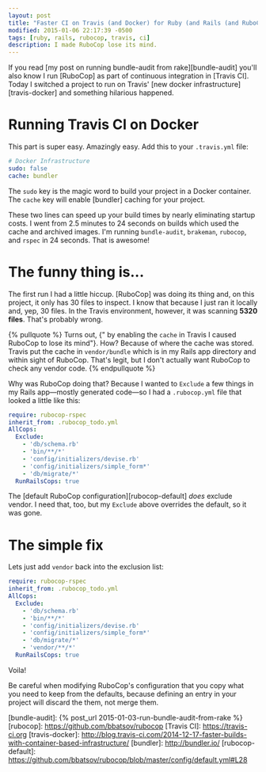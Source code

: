 ```yaml
---
layout: post
title: "Faster CI on Travis (and Docker) for Ruby (and Rails (and RuboCop))"
modified: 2015-01-06 22:17:39 -0500
tags: [ruby, rails, rubocop, travis, ci]
description: I made RuboCop lose its mind.
---
```


If you read [my post on running bundle-audit from rake][bundle-audit] you'll also know I run [RuboCop] as part of continuous integration in [Travis CI]. Today I switched a project to run on Travis' [new docker infrastructure][travis-docker] and something hilarious happened.

# Running Travis CI on Docker

This part is super easy. Amazingly easy. Add this to your `.travis.yml` file:

~~~yaml
# Docker Infrastructure
sudo: false
cache: bundler
~~~

The `sudo` key is the magic word to build your project in a Docker container. The `cache` key will enable [bundler] caching for your project.

These two lines can speed up your build times by nearly eliminating startup costs. I went from 2.5 minutes to 24 seconds on builds which used the cache and archived images. I'm running `bundle-audit`, `brakeman`, `rubocop`, and `rspec` in 24 seconds. That is awesome!

# The funny thing is...

The first run I had a little hiccup. [RuboCop] was doing its thing and, on this project, it only has 30 files to inspect. I know that because I just ran it locally and, yep, 30 files. In the Travis environment, however, it was scanning **5320 files**. That's probably wrong.

{% pullquote %}
Turns out, {" by enabling the `cache` in Travis I caused RuboCop to lose its mind"}. How? Because of where the cache was stored. Travis put the cache in `vendor/bundle` which is in my Rails app directory and within sight of RuboCop. That's legit, but I don't actually want RuboCop to check any vendor code.
{% endpullquote %}

Why was RuboCop doing that? Because I wanted to `Exclude` a few things in my Rails app—mostly generated code—so I had a `.rubocop.yml` file that looked a little like this:

~~~yaml
require: rubocop-rspec
inherit_from: .rubocop_todo.yml
AllCops:
  Exclude:
    - 'db/schema.rb'
    - 'bin/**/*'
    - 'config/initializers/devise.rb'
    - 'config/initializers/simple_form*'
    - 'db/migrate/*'
  RunRailsCops: true
~~~

The [default RuboCop configuration][rubocop-default] _does_ exclude vendor. I need that, too, but my `Exclude` above overrides the default, so it was gone.

# The simple fix

Lets just add `vendor` back into the exclusion list:

~~~yaml
require: rubocop-rspec
inherit_from: .rubocop_todo.yml
AllCops:
  Exclude:
    - 'db/schema.rb'
    - 'bin/**/*'
    - 'config/initializers/devise.rb'
    - 'config/initializers/simple_form*'
    - 'db/migrate/*'
    - 'vendor/**/*'
  RunRailsCops: true
~~~

Voila!

Be careful when modifying RuboCop's configuration that you copy what you need to keep from the defaults, because defining an entry in your project will discard the them, not merge them.

[bundle-audit]: {% post_url 2015-01-03-run-bundle-audit-from-rake %}
[rubocop]: https://github.com/bbatsov/rubocop
[Travis CI]: https://travis-ci.org
[travis-docker]: http://blog.travis-ci.com/2014-12-17-faster-builds-with-container-based-infrastructure/
[bundler]: http://bundler.io/
[rubocop-default]: https://github.com/bbatsov/rubocop/blob/master/config/default.yml#L28
